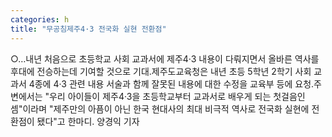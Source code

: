 ```yaml
---
categories: h
title: "무공침제주4·3 전국화 실현 전환점"
---
```

○…내년 처음으로 초등학교 사회 교과서에 제주4·3 내용이 다뤄지면서 올바른 역사를 후대에 전승하는데 기여할 것으로 기대.제주도교육청은 내년 초등 5학년 2학기 사회 교과서 4종에 4·3 관련 내용 서술과 함께 잘못된 내용에 대한 수정을 교육부 등에 요청.주변에서는 "우리 아이들이 제주4·3을 초등학교부터 교과서로 배우게 되는 첫걸음인 셈"이라며 "제주만의 아픔이 아닌 한국 현대사의 최대 비극적 역사로 전국화 실현에 전환점이 됐다"고 한마디. 양경익 기자